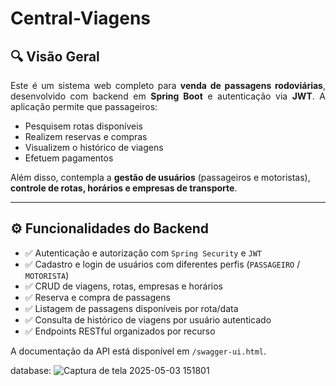 ﻿# Central-Viagens

<h2 align="left">🔍 Visão Geral</h2>

<p align="justify">
  Este é um sistema web completo para <strong>venda de passagens rodoviárias</strong>, desenvolvido com backend em <strong>Spring Boot</strong> e autenticação via <strong>JWT</strong>. A aplicação permite que passageiros:
</p>

<ul>
  <li>Pesquisem rotas disponíveis</li>
  <li>Realizem reservas e compras</li>
  <li>Visualizem o histórico de viagens</li>
  <li>Efetuem pagamentos</li>
</ul>

<p>
  Além disso, contempla a <strong>gestão de usuários</strong> (passageiros e motoristas), <strong>controle de rotas, horários e empresas de transporte</strong>.
</p>

<hr>

<h2 align="left">⚙️ Funcionalidades do Backend</h2>

<ul>
  <li>✅ Autenticação e autorização com <code>Spring Security</code> e <code>JWT</code></li>
  <li>✅ Cadastro e login de usuários com diferentes perfis (<code>PASSAGEIRO</code> / <code>MOTORISTA</code>)</li>
  <li>✅ CRUD de viagens, rotas, empresas e horários</li>
  <li>✅ Reserva e compra de passagens</li>
  <li>✅ Listagem de passagens disponíveis por rota/data</li>
  <li>✅ Consulta de histórico de viagens por usuário autenticado</li>
  <li>✅ Endpoints RESTful organizados por recurso</li>
</ul>

<p>
  A documentação da API está disponível em <code>/swagger-ui.html</code>.
</p>

 
database:
![Captura de tela 2025-05-03 151801](https://github.com/user-attachments/assets/a5c7ce72-81d4-47ce-9c0e-7498cfce536a)


